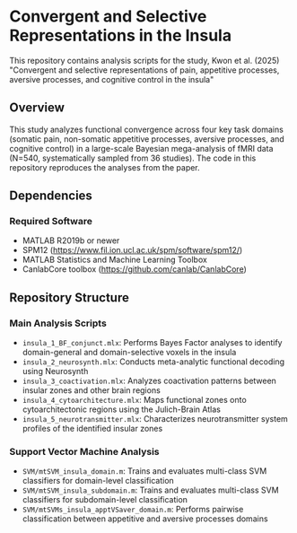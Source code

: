 # Convergent and Selective Representations in the Insula

This repository contains analysis scripts for the study, Kwon et al. (2025) "Convergent and selective representations of pain, appetitive processes, aversive processes, and cognitive control in the insula"

## Overview

This study analyzes functional convergence across four key task domains (somatic pain, non-somatic appetitive processes, aversive processes, and cognitive control) in a large-scale Bayesian mega-analysis of fMRI data (N=540, systematically sampled from 36 studies). The code in this repository reproduces the analyses from the paper.

## Dependencies

### Required Software

- MATLAB R2019b or newer
- SPM12 (https://www.fil.ion.ucl.ac.uk/spm/software/spm12/)
- MATLAB Statistics and Machine Learning Toolbox
- CanlabCore toolbox (https://github.com/canlab/CanlabCore)

## Repository Structure

### Main Analysis Scripts

- `insula_1_BF_conjunct.mlx`: Performs Bayes Factor analyses to identify domain-general and domain-selective voxels in the insula
- `insula_2_neurosynth.mlx`: Conducts meta-analytic functional decoding using Neurosynth
- `insula_3_coactivation.mlx`: Analyzes coactivation patterns between insular zones and other brain regions
- `insula_4_cytoarchitecture.mlx`: Maps functional zones onto cytoarchitectonic regions using the Julich-Brain Atlas
- `insula_5_neurotransmitter.mlx`: Characterizes neurotransmitter system profiles of the identified insular zones

### Support Vector Machine Analysis

- `SVM/mtSVM_insula_domain.m`: Trains and evaluates multi-class SVM classifiers for domain-level classification
- `SVM/mtSVM_insula_subdomain.m`: Trains and evaluates multi-class SVM classifiers for subdomain-level classification
- `SVM/mtSVMs_insula_apptVSaver_domain.m`: Performs pairwise classification between appetitive and aversive processes domains